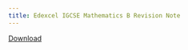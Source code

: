 ```yaml
---
title: Edexcel IGCSE Mathematics B Revision Note
---
```


[Download](/pdfs/igcse-math-b-revision-note.pdf)